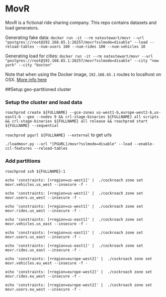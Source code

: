 # MovR

MovR is a fictional ride sharing company. This repo contains datasets and load generators.

Generating fake data: `docker run -it --rm natestewart/movr --url "postgres://root@192.168.65.1:26257/movr?sslmode=disable" --load --reload-tables --num-users 100 --num-rides 100 --num-vehicles 10`

Generating load for cities: `docker run -it --rm natestewart/movr --url "postgres://root@192.168.65.1:26257/movr?sslmode=disable" --city "new york" --city "boston"`



Note that when using the Docker image, `192.168.65.1` routes to localhost on OSX. [More info here](https://github.com/docker/for-mac/issues/1679)



##Setup geo-partitioned cluster  

### Setup the cluster and load data

`roachprod create ${FULLNAME} --gce-zones us-west1-b,europe-west2-b,us-east1-b --geo --nodes 9 && crl-stage-binaries ${FULLNAME} all scripts && crl-stage-binaries ${FULLNAME} all release && roachprod start ${FULLNAME} --sequential`

`roachprod pgurl ${FULLNAME} --external` to get urls

`./loadmovr.py --url "[PGURL]/movr?sslmode=disable" --load --enable-ccl-features --reload-tables`

### Add partitions
`roachprod ssh ${FULLNAME}:1`

`echo 'constraints: [+region=us-west1]' |  ./cockroach zone set movr.vehicles.us_west --insecure -f -`

`echo 'constraints: [+region=us-west1]' |  ./cockroach zone set movr.users.us_west --insecure -f -`

`echo 'constraints: [+region=us-west1]' |  ./cockroach zone set movr.rides.us_west --insecure -f -`

`echo 'constraints: [+region=us-east1]' |  ./cockroach zone set movr.vehicles.us_east --insecure -f -`

`echo 'constraints: [+region=us-east1]' |  ./cockroach zone set movr.users.us_east --insecure -f -`

`echo 'constraints: [+region=us-east1]' |  ./cockroach zone set movr.rides.us_east --insecure -f -`

`echo 'constraints: [+region=europe-west2]' |  ./cockroach zone set movr.vehicles.eu_west --insecure -f -`

`echo 'constraints: [+region=europe-west2]' |  ./cockroach zone set movr.rides.eu_west --insecure -f -`

`echo 'constraints: [+region=europe-west2]' |  ./cockroach zone set movr.users.eu_west --insecure -f -`


